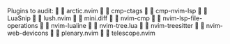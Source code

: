 Plugins to audit:
  arctic.nvim
  cmp-ctags
  cmp-nvim-lsp
  LuaSnip
  lush.nvim
  mini.diff
  nvim-cmp
  nvim-lsp-file-operations
  nvim-lualine
  nvim-tree.lua
  nvim-treesitter
  nvim-web-devicons
  plenary.nvim
  telescope.nvim
 
